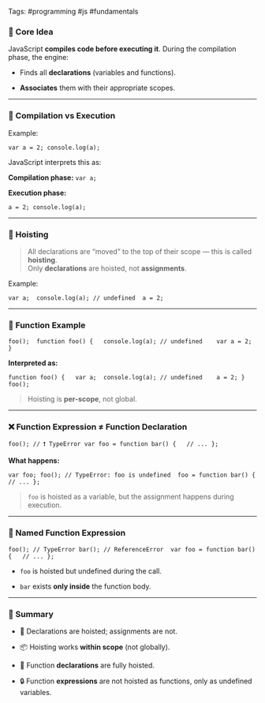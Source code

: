 Tags: #programming #js #fundamentals 

### 📌 Core Idea

JavaScript **compiles code before executing it**. During the compilation phase, the engine:

- Finds all **declarations** (variables and functions).
    
- **Associates** them with their appropriate scopes.
    

---

### 🧠 Compilation vs Execution

Example:

`var a = 2; console.log(a);`

JavaScript interprets this as:

**Compilation phase:**
`var a;`

**Execution phase:**

`a = 2; console.log(a);`

---

### 🎣 Hoisting

> All declarations are “moved” to the top of their scope — this is called **hoisting**.  
> Only **declarations** are hoisted, not **assignments**.

Example:

`var a;  console.log(a); // undefined  a = 2;`

---

### 🧪 Function Example

`foo();  function foo() { 	console.log(a); // undefined 	var a = 2; }`

**Interpreted as:**

`function foo() { 	var a; 	console.log(a); // undefined 	a = 2; } foo();`

> Hoisting is **per-scope**, not global.

---

### ❌ Function Expression ≠ Function Declaration

`foo(); // ❗ TypeError var foo = function bar() { 	// ... };`

**What happens:**

`var foo; foo(); // TypeError: foo is undefined  foo = function bar() { 	// ... };`

> `foo` is hoisted as a variable, but the assignment happens during execution.

---

### 🧩 Named Function Expression


`foo(); // TypeError bar(); // ReferenceError  var foo = function bar() { 	// ... };`

- `foo` is hoisted but undefined during the call.
    
- `bar` exists **only inside** the function body.
    

---

### 📝 Summary

- 🔼 Declarations are hoisted; assignments are not.
    
- 📦 Hoisting works **within scope** (not globally).
    
- 📣 Function **declarations** are fully hoisted.
    
- 🔒 Function **expressions** are not hoisted as functions, only as undefined variables.
